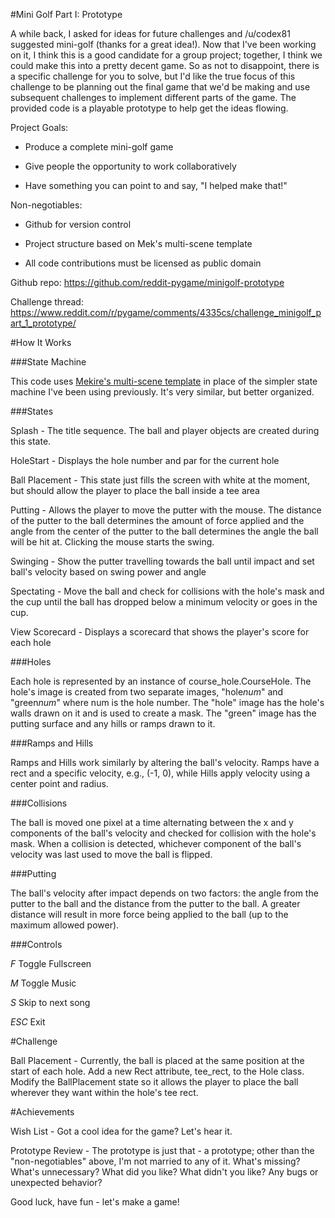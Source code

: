 #Mini Golf Part I: Prototype

A while back, I asked for ideas for future challenges and /u/codex81 suggested mini-golf (thanks for a great idea!). Now that I've been working on it, I think this
 is a good candidate for a group project; together, I think we could make this into a pretty decent game. So as not to disappoint, there is a
 specific challenge for you to solve, but I'd like the true focus of this challenge to be planning out the final game that we'd be making and use subsequent challenges to 
 implement different parts of the game. The provided code is a playable prototype to help get the ideas flowing.


Project Goals:

- Produce a complete mini-golf game 

- Give people the opportunity to work collaboratively

- Have something you can point to and say, "I helped make that!"

Non-negotiables:

- Github for version control
 
- Project structure based on Mek's multi-scene template

- All code contributions must be licensed as public domain


Github repo: https://github.com/reddit-pygame/minigolf-prototype

Challenge thread: https://www.reddit.com/r/pygame/comments/4335cs/challenge_minigolf_part_1_prototype/

#How It Works

###State Machine

This code uses [Mekire's multi-scene template](https://github.com/Mekire/pygame-mutiscene-template-with-movie) in place of the simpler state machine I've been using previously. It's very similar, but better organized.  

###States

Splash - The title sequence. The ball and player objects are created during this state.

HoleStart - Displays the hole number and par for the current hole

Ball Placement - This state just fills the screen with white at the moment, but should allow the player to place the ball inside a tee area

Putting - Allows the player to move the putter with the mouse. The distance of the putter to the ball determines the amount of force applied
 and the angle from the center of the putter to the ball determines the angle the ball will be hit at. Clicking the mouse starts the swing.
 
Swinging - Show the putter travelling towards the ball until impact and set ball's velocity based on swing power and angle

Spectating - Move the ball and check for collisions with the hole's mask and the cup until the ball has dropped below a minimum velocity or goes in the cup.

View Scorecard - Displays a scorecard that shows the player's score for each hole 

###Holes

Each hole is represented by an instance of course_hole.CourseHole. The hole's image is created from two
 separate images, "hole*num*" and "green*num*" where num is the hole number. The "hole" image has the hole's walls drawn on it and is used to create a mask. The
 "green" image has the putting surface and any hills or ramps drawn to it.

###Ramps and Hills

Ramps and Hills work similarly by altering the ball's velocity. Ramps have a rect and a specific velocity, e.g., (-1, 0), while Hills apply velocity using a center point and radius.

###Collisions

The ball is moved one pixel at a time alternating between the x and y components of the ball's velocity and checked for collision with the hole's mask. When a collision is detected, whichever component
 of the ball's velocity was last used to move the ball is flipped.

###Putting

The ball's velocity after impact depends on two factors: the angle from the putter to the ball and the distance from the putter to the ball. A greater distance
 will result in more force being applied to the ball (up to the maximum allowed power).

###Controls

*F* Toggle Fullscreen

*M* Toggle Music

*S* Skip to next song

*ESC* Exit

#Challenge

Ball Placement - Currently, the ball is placed at the same position at the start of each hole. Add a new Rect attribute, tee_rect, to the Hole class. Modify the BallPlacement
 state so it allows the player to place the ball wherever they want within the hole's tee rect.

#Achievements

Wish List - Got a cool idea for the game? Let's hear it.

Prototype Review - The prototype is just that - a prototype; other than the "non-negotiables"  above, I'm not married to any of it.  What's missing? What's unnecessary? What did you like? What didn't you like?
 Any bugs or unexpected behavior?  


Good luck, have fun - let's make a game!